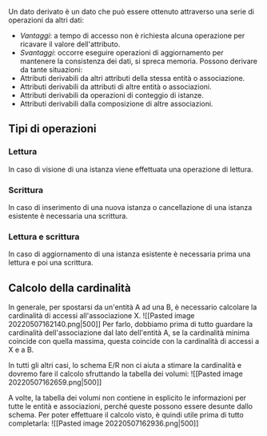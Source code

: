 Un dato derivato è un dato che può essere ottenuto attraverso una serie di operazioni da altri dati:
- *Vantaggi*: a tempo di accesso non è richiesta alcuna operazione per ricavare il valore dell'attributo.
- *Svantaggi*: occorre eseguire operazioni di aggiornamento per mantenere la consistenza dei dati, si spreca memoria.
Possono derivare da tante situazioni:
- Attributi derivabili da altri attributi della stessa entità o associazione.
- Attributi derivabili da attributi di altre entità o associazioni.
- Attributi derivabili da operazioni di conteggio di istanze.
- Attributi derivabili dalla composizione di altre associazioni.

## Tipi di operazioni
### Lettura
In caso di visione di una istanza viene effettuata una operazione di lettura.

### Scrittura
In caso di inserimento di una nuova istanza o cancellazione di una istanza esistente è necessaria una scrittura.

### Lettura e scrittura
In caso di aggiornamento di una istanza esistente è necessaria prima una lettura e poi una scrittura.

## Calcolo della cardinalità
In generale, per spostarsi da un'entità A ad una B, è necessario calcolare la cardinalità di accessi all'associazione X.
![[Pasted image 20220507162140.png|500]]
Per farlo, dobbiamo prima di tutto guardare la cardinalità dell'associazione dal lato dell'entità A, se la cardinalità minima coincide con quella massima, questa coincide con la cardinalità di accessi a X e a B.

In tutti gli altri casi, lo schema E/R non ci aiuta a stimare la cardinalità e dovremo fare il calcolo sfruttando la tabella dei volumi:
![[Pasted image 20220507162659.png|500]]

A volte, la tabella dei volumi non contiene in esplicito le informazioni per tutte le entità e associazioni, perché queste possono essere desunte  dallo schema. Per poter effettuare il calcolo visto, è quindi utile prima di tutto completarla:
![[Pasted image 20220507162936.png|500]]
